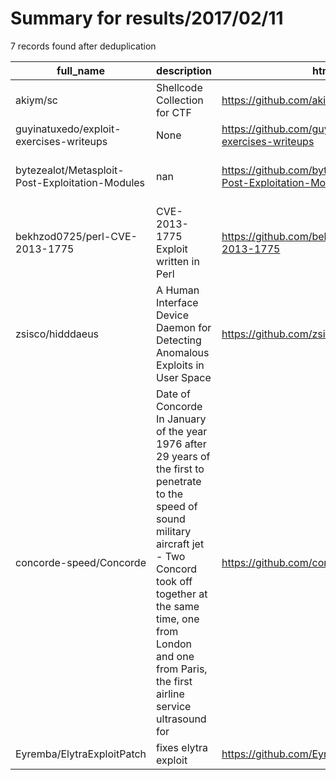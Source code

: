 
# Summary for results/2017/02/11
    
7 records found after deduplication

| full_name | description | html_url | matched_list | matched_count | pushed_at | size | stargazers_count | language | forks_count | vul_ids |
|-------------------------------------------------|------------------------------------------------------------------------------------------------------------------------------------------------------------------------------------------------------------------------------------------------------------------|--------------------------------------------------------------------|---------------------------------------------|-----------------|---------------------------|--------|--------------------|------------|---------------|-------------------|
| akiym/sc | Shellcode Collection for CTF | https://github.com/akiym/sc | ['shellcode'] | 1 | 2017-02-11 19:46:26+00:00 | 14 | 1 | Assembly | 0 | [] |
| guyinatuxedo/exploit-exercises-writeups | None | https://github.com/guyinatuxedo/exploit-exercises-writeups | ['exploit'] | 1 | 2017-02-11 04:52:38+00:00 | 55 | 1 | | 3 | [] |
| bytezealot/Metasploit-Post-Exploitation-Modules | nan | https://github.com/bytezealot/Metasploit-Post-Exploitation-Modules | ['exploit', 'metasploit module OR payload'] | 2 | 2017-02-11 14:09:20+00:00 | 24 | 5 | Ruby | 3 | [] |
| bekhzod0725/perl-CVE-2013-1775 | CVE-2013-1775 Exploit written in Perl | https://github.com/bekhzod0725/perl-CVE-2013-1775 | ['cve-2', 'exploit'] | 2 | 2017-02-11 08:31:03+00:00 | 1 | 1 | Perl | 2 | ['CVE-2013-1775'] |
| zsisco/hidddaeus | A Human Interface Device Daemon for Detecting Anomalous Exploits in User Space | https://github.com/zsisco/hidddaeus | ['exploit'] | 1 | 2017-02-11 18:48:23+00:00 | 1757 | 1 | C | 1 | [] |
| concorde-speed/Concorde | Date of Concorde In January of the year 1976 after 29 years of the first to penetrate to the speed of sound military aircraft jet - Two Concord took off together at the same time, one from London and one from Paris, the first airline service ultrasound for | https://github.com/concorde-speed/Concorde | ['exploit'] | 1 | 2017-02-11 18:05:29+00:00 | 10 | 2 | | 6 | [] |
| Eyremba/ElytraExploitPatch | fixes elytra exploit | https://github.com/Eyremba/ElytraExploitPatch | ['exploit'] | 1 | 2017-02-11 04:32:08+00:00 | 75 | 0 | Java | 0 | [] |
